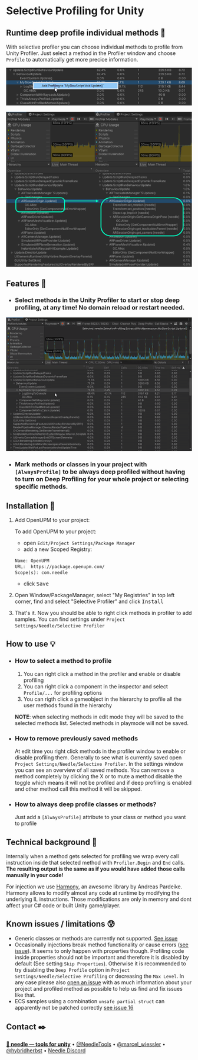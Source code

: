 # Selective Profiling for Unity
## Runtime deep profile individual methods 🔬
With selective profiler you can choose individual methods to profile from Unity Profiler. Just select a method in the Profiler window and choose ``Profile`` to automatically get more precice information.



![](Documentation~/profiler-select.png)

![](Documentation~/beforeafter.png)



## Features 🧬
- ### Select methods in the Unity Profiler to start or stop deep profiling, at any time! No domain reload or restart needed. 
![](Documentation~/profiler-select.gif)
- ### Mark methods or classes in your project with ``[AlwaysProfile]`` to be always deep profiled without having to turn on Deep Profiling for your whole project or selecting specific methods.



## Installation 💾
1)  Add OpenUPM to your project:

    To add OpenUPM to your project:

    - open `Edit/Project Settings/Package Manager`
    - add a new Scoped Registry:
    ```
    Name: OpenUPM
    URL:  https://package.openupm.com/
    Scope(s): com.needle
    ```
    - click <kbd>Save</kbd>

2) Open Window/PackageManager, select "My Registries" in top left corner, find and select "Selective Profiler" and click <kbd>Install</kbd> 
3) That's it. Now you should be able to right click methods in profiler to add samples. You can find settings under ``Project Settings/Needle/Selective Profiler``

## How to use 💡
- ### How to select a method to profile
  1) You can right click a method in the profiler and enable or disable profiling
  2) You can right click a component in the inspector and select ``Profile/...`` for profiling options
  3) You can rigth click a gameobject in the hierarchy to profile all the user methods found in the hierarchy

  **NOTE**: when selecting methods in edit mode they will be saved to the selected methods list. Selected methods in playmode will not be saved.
  
- ### How to remove previously saved methods
  At edit time you right click methods in the profiler window to enable or disable profiling them.
  Generally to see what is currently saved open ``Project Settings/Needle/Selective Profiler``. In the settings window you can see an overview of all saved methods. You can remove a method completely by clicking the X or to mute a method disable the toggle which means it will not be profiled and if deep profiling is enabled and other method call this method it will be skipped.
  
- ### How to always deep profile classes or methods?
   Just add a ``[AlwaysProfile]`` attribute to your class or method you want to profile

## Technical background 💉
Internally when a method gets selected for profiling we wrap every call instruction inside that selected method with ``Profiler.Begin`` and ``End`` calls. **The resulting output is the same as if you would have added those calls manually in your code!**

For injection we use [Harmony](https://github.com/pardeike/Harmony), an awesome library by Andreas Pardeike. Harmony allows to modify almost any code at runtime by modifying the underlying IL instructions. Those modifications are only in memory and dont affect your C# code or built Unity game/player.

## Known issues / limitations 😰
- Generic classes or methods are currently not supported. [See issue](https://github.com/needle-tools/selective-profiling/issues/6)
- Occasionally injections break method functionality or cause errors ([see issue](https://github.com/needle-tools/selective-profiling/issues/2)). It seems to only happen with properties though. Profiling code inside properties should not be important and therefore it is disabled by default (See setting ``Skip Properties``). Otherwise it is recommended to try disabling the ``Deep Profile`` option in ``Project Settings/Needle/Selective Profiling`` or decreasing the ``Max Level``. In any case please also [open an issue](https://github.com/needle-tools/selective-profiling/issues/new) with as much information about your project and profiled method as possible to help us find and fix issues like that.
- ECS samples using a combination ``unsafe partial struct`` can apparently not be patched correctly [see issue 16](https://github.com/needle-tools/selective-profiling/issues/16)

## Contact ✒️
<b>[🌵 needle — tools for unity](https://needle.tools)</b> • 
[@NeedleTools](https://twitter.com/NeedleTools) • 
[@marcel_wiessler](https://twitter.com/marcel_wiessler) • 
[@hybridherbst](https://twitter.com/hybridherbst) • 
[Needle Discord](https://discord.gg/CFZDp4b)

